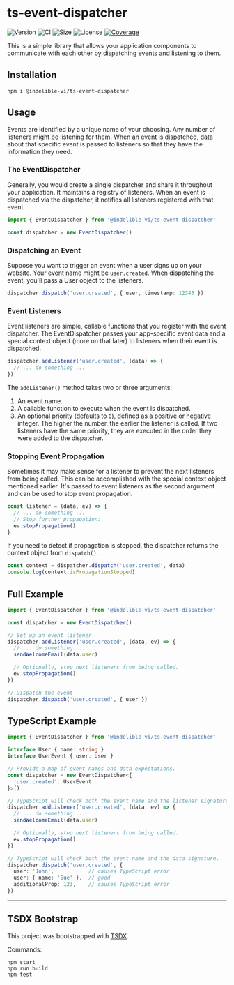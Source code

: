 # ts-event-dispatcher

![Version](https://img.shields.io/npm/v/@indelible-vi/ts-event-dispatcher)
![CI](https://github.com/IndelibleVI/ts-event-dispatcher/workflows/CI/badge.svg?branch=master)
![Size](https://img.shields.io/bundlephobia/min/@indelible-vi/ts-event-dispatcher)
![License](https://img.shields.io/github/license/indeliblevi/ts-event-dispatcher)
[![Coverage](https://coveralls.io/repos/github/IndelibleVI/ts-event-dispatcher/badge.svg?branch=master)](https://coveralls.io/github/IndelibleVI/ts-event-dispatcher?branch=master)

This is a simple library that allows your application components to communicate
with each other by dispatching events and listening to them.


## Installation

```
npm i @indelible-vi/ts-event-dispatcher
```


## Usage

Events are identified by a unique name of your choosing. Any number of
listeners might be listening for them. When an event is dispatched, data about
that specific event is passed to listeners so that they have the information they need.


### The EventDispatcher

Generally, you would create a single dispatcher and share it throughout your
application. It maintains a registry of listeners. When an event is dispatched
via the dispatcher, it notifies all listeners registered with that event.

```ts
import { EventDispatcher } from '@indelible-vi/ts-event-dispatcher'

const dispatcher = new EventDispatcher()
```

### Dispatching an Event

Suppose you want to trigger an event when a user signs up on your website.
Your event name might be `user.created`. When dispatching the event, you'll
pass a User object to the listeners.

```ts
dispatcher.dispatch('user.created', { user, timestamp: 12345 })
```

### Event Listeners

Event listeners are simple, callable functions that you register with the event
dispatcher. The EventDispatcher passes your app-specific event data and a
special context object (more on that later) to listeners when their event is
dispatched.

```ts
dispatcher.addListener('user.created', (data) => {
  // ... do something ...
})
```

The `addListener()` method takes two or three arguments:
1. An event name.
2. A callable function to execute when the event is dispatched.
3. An optional priority (defaults to `0`), defined as a positive or negative
   integer. The higher the number, the earlier the listener is called. If two
   listeners have the same priority, they are executed in the order they were
   added to the dispatcher.


### Stopping Event Propagation

Sometimes it may make sense for a listener to prevent the next listeners from
being called. This can be accomplished with the special context object
mentioned earlier. It's passed to event listeners as the second argument and
can be used to stop event propagation.

```ts
const listener = (data, ev) => {
  // ... do something ...
  // Stop further propagation:
  ev.stopPropagation()
}
```

If you need to detect if propagation is stopped, the dispatcher returns the
context object from `dispatch()`.

```ts
const context = dispatcher.dispatch('user.created', data)
console.log(context.isPropagationStopped)
```

## Full Example

```ts
import { EventDispatcher } from '@indelible-vi/ts-event-dispatcher'

const dispatcher = new EventDispatcher()

// Set up an event listener
dispatcher.addListener('user.created', (data, ev) => {
  // ... do something ...
  sendWelcomeEmail(data.user)

  // Optionally, stop next listeners from being called.
  ev.stopPropagation()
})

// Dispatch the event
dispatcher.dispatch('user.created', { user })
```

## TypeScript Example

```ts
import { EventDispatcher } from '@indelible-vi/ts-event-dispatcher'

interface User { name: string }
interface UserEvent { user: User }

// Provide a map of event names and data expectations.
const dispatcher = new EventDispatcher<{
  'user.created': UserEvent
}>()

// TypeScript will check both the event name and the listener signature.
dispatcher.addListener('user.created', (data, ev) => {
  // ... do something ...
  sendWelcomeEmail(data.user)

  // Optionally, stop next listeners from being called.
  ev.stopPropagation()
})

// TypeScript will check both the event name and the data signature.
dispatcher.dispatch('user.created', {
  user: 'John',           // causes TypeScript error
  user: { name: 'Sue' },  // good
  additionalProp: 123,    // causes TypeScript error
})
```


-----

## TSDX Bootstrap

This project was bootstrapped with [TSDX](https://github.com/jaredpalmer/tsdx).

Commands:

```
npm start
npm run build
npm test
```
